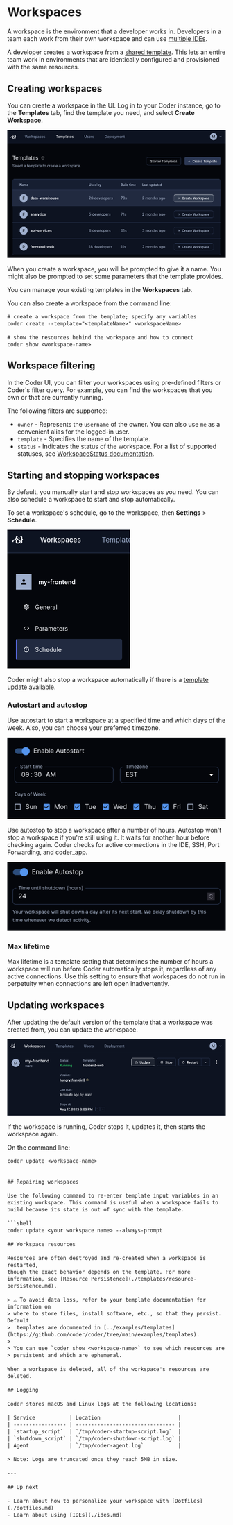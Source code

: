 # Workspaces

A workspace is the environment that a developer works in. Developers
in a team each work from their own workspace and can use [multiple
IDEs](./ides.md).

A developer creates a workspace from a [shared
template](./templates/index.md). This lets an entire team work in
environments that are identically configured and provisioned with the
same resources.


## Creating workspaces

You can create a workspace in the UI. Log in to your Coder instance,
go to the **Templates** tab, find the template you need, and select
**Create Workspace**.

![Creating a workspace in the UI](./images/creating-workspace-ui.png)

When you create a workspace, you will be prompted to give it a name. You
might also be prompted to set some parameters that the template
provides.

You can manage your existing templates in the **Workspaces**
tab.

You can also create a workspace from the command line:

```shell
# create a workspace from the template; specify any variables
coder create --template="<templateName>" <workspaceName>

# show the resources behind the workspace and how to connect
coder show <workspace-name>
```

## Workspace filtering

In the Coder UI, you can filter your workspaces using pre-defined
filters or Coder's filter query. For example, you can find the
workspaces that you own or that are currently running.

The following filters are supported:

- `owner` - Represents the `username` of the owner. You can also use `me` as a convenient alias for the logged-in user.
- `template` - Specifies the name of the template.
- `status` - Indicates the status of the workspace. For a list of supported statuses, see [WorkspaceStatus documentation](https://pkg.go.dev/github.com/coder/coder/codersdk#WorkspaceStatus).


## Starting and stopping workspaces

By default, you manually start and stop workspaces as you need. You
can also schedule a workspace to start and stop automatically.

To set a workspace's schedule, go to the workspace, then **Settings** > **Schedule**.

![Scheduling UI](./images/schedule.png)

Coder might also stop a workspace automatically if there is a [template
update](./templates/index.md#Start/stop) available.


### Autostart and autostop

Use autostart to start a workspace at a specified time and which days of the
week. Also, you can choose your preferred timezone.

![Autostart UI](./images/autostart.png)

Use autostop to stop a workspace after a number of hours. Autostop
won't stop a workspace if you're still using it. It waits for
another hour before checking again. Coder checks for active
connections in the IDE, SSH, Port Forwarding, and coder_app.

![Autostop UI](./images/autostop.png)


### Max lifetime

Max lifetime is a template setting that determines the number of hours
a workspace will run before Coder automatically stops it, regardless
of any active connections. Use this setting to ensure that workspaces
do not run in perpetuity when connections are left open inadvertently.


## Updating workspaces

After updating the default version of the template that a workspace
was created from, you can update the workspace.

![Updating a workspace](./images/workspace-update.png)

If the workspace is running, Coder stops it, updates it, then starts
the workspace again.

On the command line:

```shell
coder update <workspace-name>


## Repairing workspaces

Use the following command to re-enter template input variables in an
existing workspace. This command is useful when a workspace fails to
build because its state is out of sync with the template.

```shell
coder update <your workspace name> --always-prompt

## Workspace resources

Resources are often destroyed and re-created when a workspace is restarted,
though the exact behavior depends on the template. For more
information, see [Resource Persistence](./templates/resource-persistence.md).

> ⚠️ To avoid data loss, refer to your template documentation for information on
> where to store files, install software, etc., so that they persist. Default
>  templates are documented in [../examples/templates](https://github.com/coder/coder/tree/main/examples/templates).
>
> You can use `coder show <workspace-name>` to see which resources are
> persistent and which are ephemeral.

When a workspace is deleted, all of the workspace's resources are deleted.

## Logging

Coder stores macOS and Linux logs at the following locations:

| Service           | Location                         |
| ----------------- | -------------------------------- |
| `startup_script`  | `/tmp/coder-startup-script.log`  |
| `shutdown_script` | `/tmp/coder-shutdown-script.log` |
| Agent             | `/tmp/coder-agent.log`           |

> Note: Logs are truncated once they reach 5MB in size.

---

## Up next

- Learn about how to personalize your workspace with [Dotfiles](./dotfiles.md)
- Learn about using [IDEs](./ides.md)
